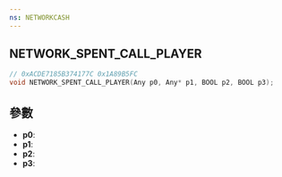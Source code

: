 ```yaml
---
ns: NETWORKCASH
---
```

## NETWORK_SPENT_CALL_PLAYER

```c
// 0xACDE7185B374177C 0x1A89B5FC
void NETWORK_SPENT_CALL_PLAYER(Any p0, Any* p1, BOOL p2, BOOL p3);
```


## 參數
* **p0**: 
* **p1**: 
* **p2**: 
* **p3**: 

